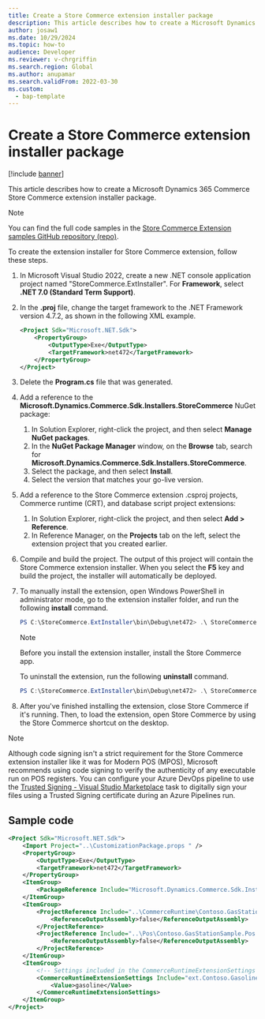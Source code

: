 ```yaml
---
title: Create a Store Commerce extension installer package
description: This article describes how to create a Microsoft Dynamics 365 Commerce Store Commerce extension installer package.
author: josaw1
ms.date: 10/29/2024
ms.topic: how-to
audience: Developer
ms.reviewer: v-chrgriffin
ms.search.region: Global
ms.author: anupamar
ms.search.validFrom: 2022-03-30
ms.custom: 
  - bap-template
---
```


# Create a Store Commerce extension installer package

[!include [banner](../includes/banner.md)]

This article describes how to create a Microsoft Dynamics 365 Commerce Store Commerce extension installer package.

> [!NOTE]
> You can find the full code samples in the [Store Commerce Extension samples GitHub repository (repo)](https://github.com/microsoft/Dynamics365Commerce.InStore).

To create the extension installer for Store Commerce extension, follow these steps.

1. In Microsoft Visual Studio 2022, create a new .NET console application project named "StoreCommerce.ExtInstaller". For **Framework**, select **.NET 7.0 (Standard Term Support)**.
1. In the **.proj** file, change the target framework to the .NET Framework version 4.7.2, as shown in the following XML example.

    ```XML
    <Project Sdk="Microsoft.NET.Sdk">
        <PropertyGroup>
            <OutputType>Exe</OutputType>
            <TargetFramework>net472</TargetFramework>
        </PropertyGroup>
    </Project>
    ```

1. Delete the **Program.cs** file that was generated.
1. Add a reference to the **Microsoft.Dynamics.Commerce.Sdk.Installers.StoreCommerce** NuGet package:

    1. In Solution Explorer, right-click the project, and then select **Manage NuGet packages**.
    1. In the **NuGet Package Manager** window, on the **Browse** tab, search for **Microsoft.Dynamics.Commerce.Sdk.Installers.StoreCommerce**.
    1. Select the package, and then select **Install**.
    1. Select the version that matches your go-live version.

1. Add a reference to the Store Commerce extension .csproj projects, Commerce runtime (CRT), and database script project extensions:

    1. In Solution Explorer, right-click the project, and then select **Add \> Reference**.
    1. In Reference Manager, on the **Projects** tab on the left, select the extension project that you created earlier.

1. Compile and build the project. The output of this project will contain the Store Commerce extension installer. When you select the **F5** key and build the project, the installer will automatically be deployed.
1. To manually install the extension, open Windows PowerShell in administrator mode, go to the extension installer folder, and run the following **install** command.

    ```PowerShell
    PS C:\StoreCommerce.ExtInstaller\bin\Debug\net472> .\ StoreCommerce.ExtInstaller.exe install
    ```

    > [!NOTE]
    > Before you install the extension installer, install the Store Commerce app.

    To uninstall the extension, run the following **uninstall** command.

    ```PowerShell
    PS C:\StoreCommerce.ExtInstaller\bin\Debug\net472> .\ StoreCommerce.ExtInstaller.exe uninstall
    ```

1. After you've finished installing the extension, close Store Commerce if it's running. Then, to load the extension, open Store Commerce by using the Store Commerce shortcut on the desktop.

> [!NOTE]
> Although code signing isn't a strict requirement for the Store Commerce extension installer like it was for Modern POS (MPOS), Microsoft recommends using code signing to verify the authenticity of any executable run on POS registers. You can configure your Azure DevOps pipeline to use the [Trusted Signing - Visual Studio Marketplace](https://marketplace.visualstudio.com/items?itemName=VisualStudioClient.TrustedSigning) task to digitally sign your files using a Trusted Signing certificate during an Azure Pipelines run.

## Sample code

```XML
<Project Sdk="Microsoft.NET.Sdk">
    <Import Project="..\CustomizationPackage.props " />
    <PropertyGroup>
        <OutputType>Exe</OutputType>
        <TargetFramework>net472</TargetFramework>
    </PropertyGroup>
    <ItemGroup>
        <PackageReference Include="Microsoft.Dynamics.Commerce.Sdk.Installers.StoreCommerce" Version="$(CommerceSdkPackagesVersion)" />
    </ItemGroup>
    <ItemGroup>
        <ProjectReference Include="..\CommerceRuntime\Contoso.GasStationSample.CommerceRuntime.csproj">
            <ReferenceOutputAssembly>false</ReferenceOutputAssembly>
        </ProjectReference>
        <ProjectReference Include="..\Pos\Contoso.GasStationSample.Pos.csproj">
            <ReferenceOutputAssembly>false</ReferenceOutputAssembly>
        </ProjectReference>
    </ItemGroup>
    <ItemGroup>
        <!-- Settings included in the CommerceRuntimeExtensionSettings item group will be added to the generated CommerceRuntime config file and available at runtime in the CommerceRuntime extension. -->
        <CommerceRuntimeExtensionSettings Include="ext.Contoso.GasolineItemId">
            <Value>gasoline</Value>
        </CommerceRuntimeExtensionSettings>
    </ItemGroup>
</Project>
```

